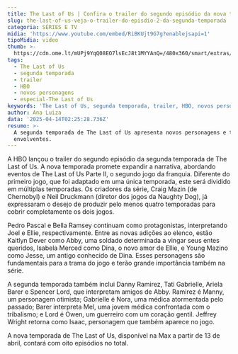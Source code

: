 ```yaml
---
title: The Last of Us | Confira o trailer do segundo episódio da nova temporada
slug: the-last-of-us-veja-o-trailer-do-episdio-2-da-segunda-temporada
categoria: SÉRIES E TV
midia: 'https://www.youtube.com/embed/RiBKUjt9G7g?enablejsapi=1'
tipoMidia: video
thumb: >-
  https://cdn.ome.lt/mUPj9YqQ08EO7lsEcJ8t1MYYAnQ=/480x360/smart/extras/conteudos/GoWg3AcXoAAYgS1.jpeg
tags:
  - The Last of Us
  - segunda temporada
  - trailer
  - HBO
  - novos personagens
  - especial-The Last of Us
keywords: 'The Last of Us, segunda temporada, trailer, HBO, novos personagens'
author: Ana Luiza
data: '2025-04-14T02:25:28.736Z'
resumo: >-
  A segunda temporada de The Last of Us apresenta novos personagens e tramas
  envolventes.
---
```


A HBO lançou o trailer do segundo episódio da segunda temporada de The Last of Us. A nova temporada promete expandir a narrativa, abordando eventos de The Last of Us Parte II, o segundo jogo da franquia. Diferente do primeiro jogo, que foi adaptado em uma única temporada, este será dividido em múltiplas temporadas. Os criadores da série, Craig Mazin (de Chernobyl) e Neil Druckmann (diretor dos jogos da Naughty Dog), já expressaram o desejo de produzir pelo menos quatro temporadas para cobrir completamente os dois jogos.

Pedro Pascal e Bella Ramsey continuam como protagonistas, interpretando Joel e Ellie, respectivamente. Entre as novas adições ao elenco, estão Kaitlyn Dever como Abby, uma soldado determinada a vingar seus entes queridos, Isabela Merced como Dina, o novo amor de Ellie, e Young Mazino como Jesse, um antigo conhecido de Dina. Esses personagens são fundamentais para a trama do jogo e terão grande importância também na série.

A segunda temporada também inclui Danny Ramirez, Tati Gabrielle, Ariela Barer e Spencer Lord, que interpretam amigos de Abby. Ramirez é Manny, um personagem otimista; Gabrielle é Nora, uma médica atormentada pelo passado; Barer interpreta Mel, uma jovem médica confrontada com o tribalismo; e Lord é Owen, um guerreiro com um coração gentil. Jeffrey Wright retorna como Isaac, personagem que também aparece no jogo.

A nova temporada de The Last of Us, disponível na Max a partir de 13 de abril, contará com oito episódios no total.

